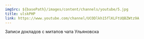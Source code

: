 ```yaml
---
imgSrc: ${basePath}/images/content/channels/youtube/5.jpg
title: ulskPHP
link: https://www.youtube.com/channel/UCODlkh15flKLFtUQBZWtz9A
---
```


Записи докладов с митапов чата Ульяновска
